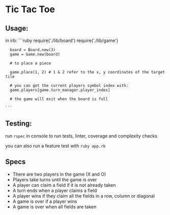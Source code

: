 # Tic Tac Toe

## Usage:

  in irb:
    ```ruby
      require('./lib/board')
      require('./lib/game')

      board = Board.new(3)
      game = Game.new(board)

      # to place a piece

      game.place(1, 2) # 1 & 2 refer to the x, y coordinates of the target tile

      # you can get the current players symbol index with:
      game.players[game.turn_manager.player_index]

      # the game will exit when the board is full

    ```

## Testing:

  run ```rspec``` in console to run tests, linter, coverage and complexity checks

  you can also run a feature test with ```ruby app.rb```

## Specs

  - There are two players in the game (X and O)
  - Players take turns until the game is over
  - A player can claim a field if it is not already taken
  - A turn ends when a player claims a field
  - A player wins if they claim all the fields in a row, column or diagonal
  - A game is over if a player wins
  - A game is over when all fields are taken
